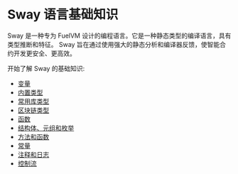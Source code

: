 # Sway 语言基础知识

Sway 是一种专为 FuelVM 设计的编程语言。它是一种静态类型的编译语言，具有类型推断和特征。 Sway 旨在通过使用强大的静态分析和编译器反馈，使智能合约开发更安全、更高效。

开始了解 Sway 的基础知识:

- [变量](./variables)
- [内置类型](./built_in_types)
- [常用库类型](./commonly_used_library_types)
- [区块链类型](./blockchain_types)
- [函数](./functions)
- [结构体、元组和枚举](./structs_tuples_and_enums)
- [方法和函数](./methods_and_associated_functions)
- [常量](./constants)
- [注释和日志](./comments_and_logging)
- [控制流](./control_flow)
